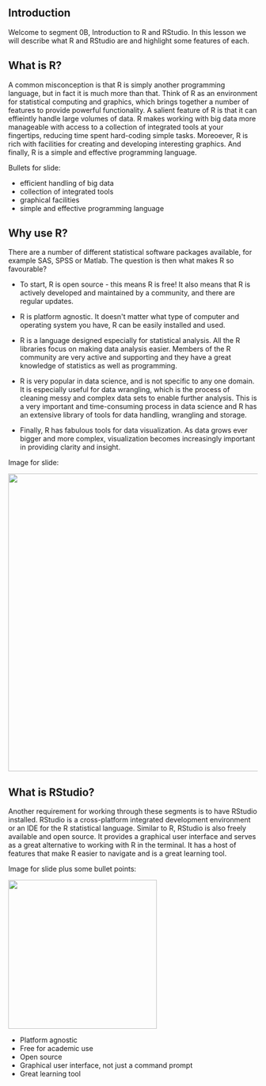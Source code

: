 ## Introduction

Welcome to segment 0B, Introduction to R and RStudio. In this lesson we will describe what R and RStudio are and highlight some features of each.


## What is R?

A common misconception is that R is simply another programming language, but in fact it is much more than that. Think of R as an environment for statistical computing and graphics, which brings together a number of features to provide powerful functionality. A salient feature of R is that it can effieintly handle large volumes of data. R makes working with big data more manageable with access to a collection of integrated tools at your fingertips, reducing time spent hard-coding simple tasks. Moreoever, R is rich with facilities for creating and developing interesting graphics. And finally, R is a simple and effective programming language.


Bullets for slide:

* efficient handling of big data 
* collection of integrated tools
* graphical facilities
* simple and effective programming language


## Why use R?

There are a number of different statistical software packages available, for example SAS, SPSS or Matlab. The question is then what makes R so favourable?

* To start, R is open source - this means R is free! It also means that R is actively developed and maintained by a community, and there are regular updates. 

* R is platform agnostic. It doesn't matter what type of computer and operating system you have, R can be easily installed and used. 

* R is a language designed especially for statistical analysis. All the R libraries focus on making data analysis easier. Members of the R community are very active and supporting and they have a great knowledge of statistics as well as programming. 

* R is very popular in data science, and is not specific to any one domain. It is especially useful for data wrangling, which is the process of cleaning messy and complex data sets to enable further analysis. This is a very important and time-consuming process in data science and R has an extensive library of tools for data handling, wrangling and storage.

* Finally, R has fabulous tools for data visualization. As data grows ever bigger and more complex, visualization becomes increasingly important in providing clarity and insight.

Image for slide:

<img src="../img/why_R.png" width="600">


## What is RStudio?

Another requirement for working through these segments is to have RStudio installed. RStudio is a cross-platform integrated development environment or an IDE for the R statistical language. Similar to R, RStudio is also freely available and open source. It provides a graphical user interface and serves as a great alternative to working with R in the terminal. It has a host of features that make R easier to navigate and is a great learning tool.

Image for slide plus some bullet points:

<img src="../img/rstudio_logo.png" width="300">

* Platform agnostic
* Free for academic use
* Open source
* Graphical user interface, not just a command prompt
* Great learning tool 
